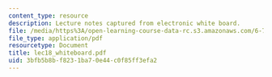 ```yaml
---
content_type: resource
description: Lecture notes captured from electronic white board.
file: /media/https%3A/open-learning-course-data-rc.s3.amazonaws.com/6-772-compound-semiconductor-devices-spring-2003/3bfb5b8bf8231ba70e44c0f85ff3efa2_lec18_whiteboard.pdf
file_type: application/pdf
resourcetype: Document
title: lec18_whiteboard.pdf
uid: 3bfb5b8b-f823-1ba7-0e44-c0f85ff3efa2
---
```

